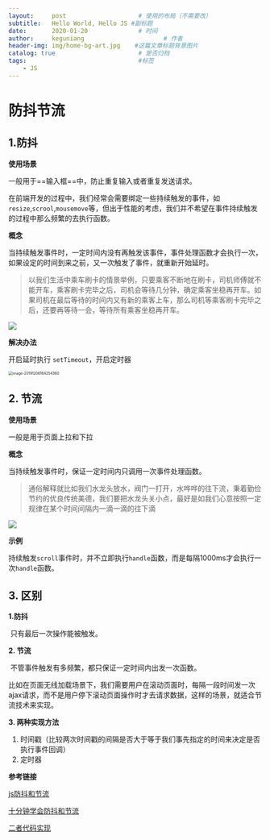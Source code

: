 ```yaml
---
layout:     post                    # 使用的布局（不需要改）
subtitle:   Hello World, Hello JS #副标题
date:       2020-01-20              # 时间
author:     keguniang                      # 作者
header-img: img/home-bg-art.jpg    #这篇文章标题背景图片
catalog: true                       # 是否归档
tags:                               #标签
    - JS
---
```

# 防抖节流

## 1.防抖

**使用场景**

一般用于==输入框==中，防止重复输入或者重复发送请求。

在前端开发的过程中，我们经常会需要绑定一些持续触发的事件，如`resize`,`scrool`,`mousemove`等，但出于性能的考虑，我们并不希望在事件持续触发的过程中那么频繁的去执行函数。

**概念**

当持续触发事件时，一定时间内没有再触发该事件，事件处理函数才会执行一次，如果设定的时间到来之前，又一次触发了事件，就重新开始延时。

> 以我们生活中乘车刷卡的情景举例，只要乘客不断地在刷卡，司机师傅就不能开车，乘客刷卡完毕之后，司机会等待几分钟，确定乘客坐稳再开车。如果司机在最后等待的时间内又有新的乘客上车，那么司机等乘客刷卡完毕之后，还要再等待一会，等待所有乘客坐稳再开车。

<img src="http://img2018.cnblogs.com/blog/1203274/201903/1203274-20190331203905184-1582905494.png">

**解决办法**

开启延时执行 `setTimeout`，开启定时器

<img src="C:\Users\xiaokekecui\AppData\Roaming\Typora\typora-user-images\image-20191206164254360.png" alt="image-20191206164254360" style="zoom:50%;" />

## 2. 节流

**使用场景**

一般是用于页面上拉和下拉

**概念**

当持续触发事件时，保证一定时间内只调用一次事件处理函数。

> 通俗解释就比如我们水龙头放水，阀门一打开，水哗哗的往下流，秉着勤俭节约的优良传统美德，我们要把水龙头关小点，最好是如我们心意按照一定规律在某个时间间隔内一滴一滴的往下滴

<img src="http://img2018.cnblogs.com/blog/1203274/201903/1203274-20190331203920571-2084817011.png">

**示例**

持续触发`scroll`事件时，并不立即执行`handle`函数，而是每隔1000ms才会执行一次`handle`函数。

## 3. 区别

**1.防抖**

​	只有最后一次操作能被触发。

**2. 节流**

​	不管事件触发有多频繁，都只保证一定时间内出发一次函数。

​	比如在页面无线加载场景下，我们需要用户在滚动页面时，每隔一段时间发一次ajax请求，而不是用户停下滚动页面操作时才去请求数据，这样的场景，就适合节流技术来实现。

**3. 两种实现方法**

1. 时间戳（比较两次时间戳的间隔是否大于等于我们事先指定的时间来决定是否执行事件回调）
2. 定时器

**参考链接**

[js防抖和节流](https://www.cnblogs.com/momo798/p/9177767.html)

[十分钟学会防抖和节流](https://www.cnblogs.com/zhuanzhuanfe/p/10633019.html)

[二者代码实现](https://blog.csdn.net/zuorishu/article/details/93630578)
